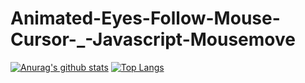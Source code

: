# Animated-Eyes-Follow-Mouse-Cursor-_-Javascript-Mousemove

[![Anurag's github stats](github-readme-stats.almost-infinite.vercel.app/api?username=Almost-Infinite)](https://github.com/anuraghazra/github-readme-stats)
[![Top Langs](github-readme-stats.almost-infinite.vercel.app/api/top-langs/?username=Almost-Infinite)](https://github.com/anuraghazra/github-readme-stats)

